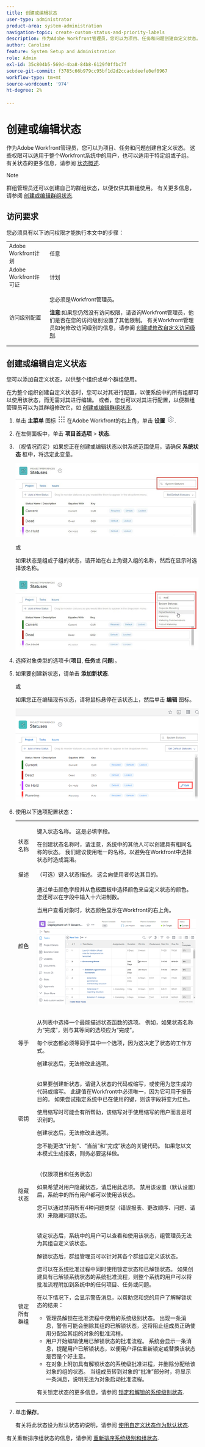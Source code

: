 ```yaml
---
title: 创建或编辑状态
user-type: administrator
product-area: system-administration
navigation-topic: create-custom-status-and-priority-labels
description: 作为Adobe Workfront管理员，您可以为项目、任务和问题创建自定义状态。
author: Caroline
feature: System Setup and Administration
role: Admin
exl-id: 35c804b5-569d-4ba8-84b8-6129f0ffbc7f
source-git-commit: f3785c66b979cc95bf1d2d2ccacbdeefe0ef0967
workflow-type: tm+mt
source-wordcount: '974'
ht-degree: 2%

---
```


# 创建或编辑状态

<!--DON'T DELETE, DRAFT OR HIDE THIS ARTICLE. IT IS LINKED TO THE PRODUCT THROUGH CONTEXT SENSITIVE HELP LINKS.-->

作为Adobe Workfront管理员，您可以为项目、任务和问题创建自定义状态。 这些权限可以适用于整个Workfront系统中的用户，也可以适用于特定组或子组。 有关状态的更多信息，请参阅 [状态概述](../../../administration-and-setup/customize-workfront/creating-custom-status-and-priority-labels/statuses-overview.md).

>[!NOTE]
>
>群组管理员还可以创建自己的群组状态，以便仅供其群组使用。 有关更多信息，请参阅 [创建或编辑群组状态](../../../administration-and-setup/manage-groups/manage-group-statuses/create-or-edit-a-group-status.md).

## 访问要求

您必须具有以下访问权限才能执行本文中的步骤：

<table style="table-layout:auto"> 
 <col> 
 <col> 
 <tbody> 
  <tr> 
   <td role="rowheader">Adobe Workfront计划</td> 
   <td>任意</td> 
  </tr> 
  <tr> 
   <td role="rowheader">Adobe Workfront许可证</td> 
   <td>计划</td> 
  </tr> 
  <tr> 
   <td role="rowheader">访问级别配置</td> 
   <td> <p>您必须是Workfront管理员。</p> <p><b>注意</b>:如果您仍然没有访问权限，请咨询Workfront管理员，他们是否在您的访问级别设置了其他限制。 有关Workfront管理员如何修改访问级别的信息，请参阅 <a href="../../../administration-and-setup/add-users/configure-and-grant-access/create-modify-access-levels.md" class="MCXref xref">创建或修改自定义访问级别</a>.</p> </td> 
  </tr> 
 </tbody> 
</table>

## 创建或编辑自定义状态

您可以添加自定义状态，以供整个组织或单个群组使用。

在为整个组织创建自定义状态时，您可以对其进行配置，以便系统中的所有组都可以使用该状态，而无需对其进行编辑。 或者，您也可以对其进行配置，以便群组管理员可以为其群组修改它，如 [创建或编辑群组状态](../../../administration-and-setup/manage-groups/manage-group-statuses/create-or-edit-a-group-status.md).

1. 单击 **主菜单** 图标 ![](assets/main-menu-icon.png) 在Adobe Workfront的右上角，单击 **设置** ![](assets/gear-icon-settings.png).

1. 在左侧面板中，单击 **项目首选项** > **状态**.

1. （视情况而定）如果您正在创建或编辑状态以供系统范围使用，请确保 **系统状态** 框中，将选定此变量。

   ![](assets/system-statuses-in-upper-rt-corner.jpg)

   或

   如果状态是组或子组的状态，请开始在右上角键入组的名称，然后在显示时选择该名称。

   ![](assets/system-statuses-in-upper-rt-corner-group.jpg)

1. 选择对象类型的选项卡(**项目**, **任务**&#x200B;或 **问题**)。

1. 如果要创建新状态，请单击 **添加新状态**.

   或

   如果您正在编辑现有状态，请将鼠标悬停在该状态上，然后单击 **编辑** 图标。

   ![](assets/custom-status-edit.png)

1. 使用以下选项配置状态：

   <table style="table-layout:auto"> 
    <col> 
    <col> 
    <tbody> 
     <tr> 
      <td role="rowheader">状态名称</td> 
      <td> <p>键入状态名称。 这是必填字段。</p> <p>在创建状态名称时，请注意，系统中的其他人可以创建具有相同名称的状态。 我们建议使用唯一的名称，以避免在Workfront中选择状态时造成混淆。</p> </td> 
     </tr> 
     <tr> 
      <td role="rowheader">描述</td> 
      <td>（可选）键入状态描述。 这会向使用者传达其目的。</td> 
     </tr> 
     <tr> 
      <td role="rowheader">颜色</td> 
      <td> <p>通过单击颜色字段并从色板面板中选择颜色来自定义状态的颜色。 您还可以在字段中输入十六进制数。</p> <p>当用户查看对象时，状态颜色显示在Workfront的右上角。</p> <img src="assets/status-color.png" style="width: 350;height: 211;"> </p> </td> 
     </tr> 
     <tr> 
      <td role="rowheader">等于</td> 
      <td> <p>从列表中选择一个最能描述状态函数的选项。 例如，如果状态名称为“完成”，则与其等同的选项应为“完成”。</p> <p>每个状态都必须等同于其中一个选项，因为这决定了状态的工作方式。</p> <p>创建状态后，无法修改此选项。</p> </td> 
     </tr> 
     <tr> 
      <td role="rowheader">密钥</td> 
      <td> <p>如果要创建新状态，请键入状态的代码或缩写，或使用为您生成的代码或缩写。 此键值在Workfront中必须唯一，因为它可用于报告目的。 如果尝试指定系统中已在使用的键，则该字段将变为红色。</p> <p>使用缩写时可能会有所帮助，该缩写对于使用缩写的用户而言是可识别的。</p> <p>创建状态后，无法修改此选项。</p> <p>您不能更改“计划”、“当前”和“完成”状态的关键代码。 如果您以文本模式生成报表，则务必要这样做。</p> </td> 
     </tr> 
     <tr> 
      <td role="rowheader">隐藏状态</td> 
      <td> <p>（仅限项目和任务状态）</p> <p>如果希望对用户隐藏状态，请启用此选项。 禁用该设置（默认设置）后，系统中的所有用户都可以使用该状态。</p> <p>您可以通过禁用所有4种问题类型（错误报表、更改顺序、问题、请求）来隐藏问题状态。</p> </td> 
     </tr> 
     <tr> 
      <td role="rowheader">锁定所有群组</td> 
      <td>
       <p>锁定状态后，系统中的用户可以查看和使用该状态，组管理员无法为其组自定义该状态。</p> 
       <p>解锁状态后，群组管理员可以针对其各个群组自定义该状态。</p>

   <div>
       <p>您可以在系统批准过程中同时使用锁定状态和已解锁状态。 如果创建具有已解锁系统状态的系统批准流程，则整个系统的用户可以将批准流程附加到系统中的任何项目、任务或问题。</p>
       <p> 在以下情况下，会显示警告消息，以帮助您和您的用户了解解锁状态的结果：</p>
       <ul>
       <li>管理员解锁在批准流程中使用的系统级别状态。 出现一条消息，警告可能会删除其组的已解锁状态，这将阻止组成员正确使用分配给其组的对象的批准流程。</li>
       <li>用户开始编辑使用已解锁状态的批准流程。 系统会显示一条消息，提醒用户已解锁状态，以便用户评估重新锁定或替换该状态是否是个好主意。</li>
       <li>在对象上附加具有解锁状态的系统级批准进程，并删除分配给该对象的组的状态。 当组成员转到对象的“批准”部分时，将显示一条消息，说明无法为对象启动批准流程。</li>
       </ul>
       <p>有关锁定状态的更多信息，请参阅 <a href="../../../administration-and-setup/customize-workfront/creating-custom-status-and-priority-labels/lock-or-unlock-a-custom-system-level-status.md" class="MCXref xref">锁定和解锁的系统级别状态</a>.</p>
       </div>
      </td>
     </tr> 
    </tbody> 
   </table>

1. 单击&#x200B;**保存**。

   有关将此状态设为默认状态的说明，请参阅 [使用自定义状态作为默认状态](../../../administration-and-setup/customize-workfront/creating-custom-status-and-priority-labels/use-custom-statuses-as-default-statuses.md).

有关重新排序组状态的信息，请参阅 [重新排序系统级别和组状态](../../../administration-and-setup/customize-workfront/creating-custom-status-and-priority-labels/reorder-system-statuses.md).
